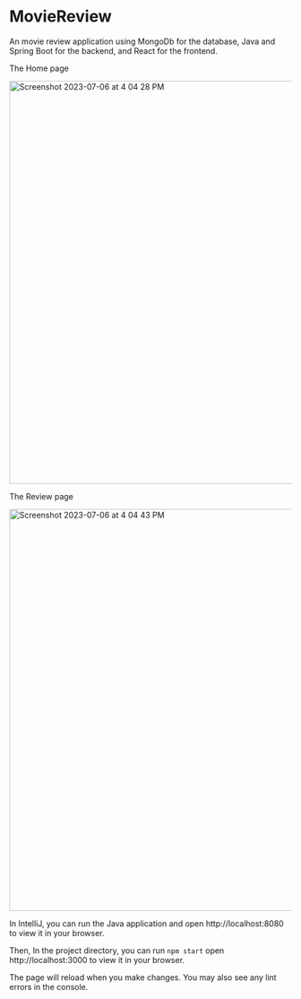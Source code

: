 # MovieReview

An movie review application using MongoDb for the database, Java and Spring Boot for the backend, and React for the frontend.

The Home page

<img width="719" alt="Screenshot 2023-07-06 at 4 04 28 PM" src="https://github.com/weicaivi/MovieReview/assets/102925394/83ec8c3a-770f-453a-9f21-1a6ea1cfe87c">


The Review page

<img width="717" alt="Screenshot 2023-07-06 at 4 04 43 PM" src="https://github.com/weicaivi/MovieReview/assets/102925394/8729cd7e-af90-4ec0-bf14-fe82e16cdcbb">


In IntelliJ, you can run the Java application and open http://localhost:8080 to view it in your browser.

Then, In the project directory, you can run `npm start` open http://localhost:3000 to view it in your browser.

The page will reload when you make changes.
You may also see any lint errors in the console.
